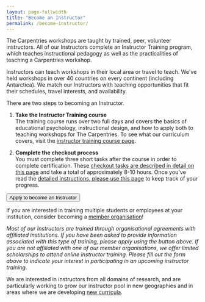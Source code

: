```yaml
---
layout: page-fullwidth
title: "Become an Instructor"
permalink: /become-instructor/
---
```


The Carpentries workshops are taught by trained, peer, volunteer 
instructors. All of our Instructors complete an Instructor 
Training program, which teaches instructional pedagogy as well as the 
practicalities of teaching a Carpentries workshop.

Instructors can teach workshops in their local area or travel to
teach. We've held workshops in over 40 countries on every continent 
(including Antarctica). We match our Instructors with teaching 
opportunities that fit their schedules, travel interests, and 
availability.

There are two steps to becoming an Instructor.  

1. **Take the Instructor Training course**   
The training course runs over two full days and covers the basics of educational psychology, instructional design, and how to apply both to teaching workshops for The Carpentries. To see what our curriculum covers, visit the [instructor training course page](http://carpentries.github.io/instructor-training/).

2. **Complete the checkout process**  
You must complete three short tasks after the course in order to complete certification. These [checkout tasks are described in detail on this page](http://carpentries.github.io/instructor-training/checkout/) and take a total of approximately 8-10 hours. Once you've read the [detailed instructions, please use this page](http://carpentries.github.io/instructor-training/checkout/) to keep track of your progress.

<a href="https://amy.carpentries.org/forms/request_training/">
        <button class="btn">
            Apply to become an Instructor
        </button>
</a>
 
If you are interested in training multiple students or employees at your institution, consider becoming a [member organisation](https://carpentries.org/membership/)!

*Most of our Instructors are trained through organisational agreements with affiliated institutions. If you have been asked to provide information associated with this type of training, please apply using the button above. If you are not affiliated with one of our member organisations, we offer limited scholarships to attend online instructor training. Please fill out the form above to indicate your interest in participating in an upcoming instructor training.*

We are interested in instructors from all domains of research, and are particularly
working to grow our instructor pool in new geographies and in areas where we are developing [new curricula](http://www.datacarpentry.org/lessons/#workshop-materials-under-development-or-consideration).
